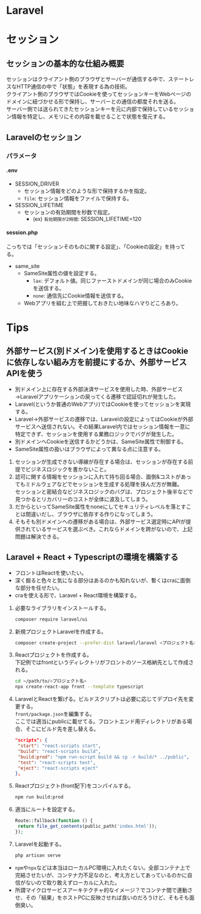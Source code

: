 # Laravel

# セッション
## セッションの基本的な仕組み概要
セッションはクライアント側のブラウザとサーバーが通信する中で、ステートレスなHTTP通信の中で「状態」を表現する為の技術。  
クライアント側のブラウザではCookieを使ってセッションキーをWebページのドメインに紐づかせる形で保持し、サーバーとの通信の都度それを送る。  
サーバー側では送られてきたセッションキーを元に内部で保持しているセッション情報を特定し、メモリにその内容を載せることで状態を復元する。
## Laravelのセッション
### パラメータ
#### .env
* SESSION_DRIVER
  + セッション情報をどのような形で保持するかを指定。
  + `file`: セッション情報をファイルで保持する。
* SESSION_LIFETIME
  + セッションの有効期間を秒数で指定。
    * (ex) `有効期限が2時間`: SESSION_LIFETIME=120
#### session.php
こっちでは「セッションそのものに関する設定」、「Cookieの設定」を持ってる。
* same_site
  * SameSite属性の値を設定する。
    * `lax`: デフォルト値。同じファーストドメインが同じ場合のみCookieを送信する。
    * `none`: 通信先にCookie情報を送信する。 
  * Webアプリを組む上で把握しておきたい地味なハマりどころあり。
    


# Tips
## 外部サービス(別ドメイン)を使用するときはCookieに依存しない組み方を前提にするか、外部サービスAPIを使う
* 別ドメイン上に存在する外部決済サービスを使用した時、外部サービス→Laravelアプリケーションの戻ってくる遷移で認証切れが発生した。
* Laravel(というか普通のWebアプリ)ではCookieを使ってセッションを実現する。
* Laravel→外部サービスの遷移では、Laravelの設定によってはCookieが外部サービスへ送信されない。その結果Laravel内ではセッション情報を一意に特定できず、セッションを使用する業務ロジックでバグが発生した。
* 別ドメインへCookieを送信するかどうかは、SameSite属性で制御する。
* SameSite属性の扱いはブラウザによって異なる点に注意する。

1. セッションが生成できない導線が存在する場合は、セッションが存在する前提でビジネスロジックを書かないこと。
2. 認可に関する情報をセッションに入れて持ち回る場合、面倒&コストがあってもミドルウェアなどでセッションを生成する処理を挟んだ方が無難。  
セッションと密結合なビジネスロジックのバグは、プロジェクト後半などで見つかるとリカバリーのコストが全体に波及してしまう。
3. だからといってSameSite属性をnoneにしてセキュリティレベルを落とすことは間違いだし、ブラウザに依存する作りになってしまう。
4. そもそも別ドメインへの遷移がある場合は、外部サービス選定時にAPIが提供されているサービスを選ぶべき。これならドメインを跨がないので、上記問題は解決できる。

## Laravel + React + Typescriptの環境を構築する
* フロントはReactを使いたい。
* 深く掘ると色々と気になる部分はあるのかも知れないが、暫くはcraに面倒な部分を任せたい。
* craを使える形で、Laravel + React環境を構築する。

1. 必要なライブラリをインストールする。
   ```bash
   composer require laravel/ui
   ```
2. 新規プロジェクトLaravelを作成する。
   ```bash
   composer create-project --prefer-dist laravel/laravel <プロジェクト名>
   ```
3. Reactプロジェクトを作成する。  
   下記例ではfrontというディレクトリがフロントのソース格納先として作成される。
   ```bash
   cd ~/path/to/<プロジェクト名>
   npx create-react-app front --template typescript
   ```
4. LaravelとReactを繋げる。ビルドスクリプトは必要に応じてデプロイ先を変更する。  
   `front/package.json`を編集する。  
   ここでは適当にpublicに載せてる。フロントエンド用ディレクトリがある場合、そこにビルド先を差し替える。  
   ```json
   "scripts": {
    "start": "react-scripts start",
    "build": "react-scripts build",
    "build:prod": "npm run-script build && cp -r build/* ../public",
    "test": "react-scripts test",
    "eject": "react-scripts eject"
   },
   ```
5. Reactプロジェクト(front配下)をコンパイルする。
   ```bash
   npm run build:prod
   ```
6. 適当にルートを設定する。
   ```php
   Route::fallback(function () {
    return file_get_contents(public_path('index.html'));
   });
   ```
7. Laravelを起動する。
   ```bash
   php artisan serve
   ```

* `npm`や`npx`などは本当はローカルPC環境に入れたくない。全部コンテナ上で完結させたいが、コンテナ力不足なのと、考え方としてあっているのかに自信がないので取り敢えずローカルに入れた。
* 所謂マイクロサービスアーキテクチャ的なイメージ？でコンテナ間で連動させ、その「結果」をホストPCに反映させれば良いのだろうけど、そもそも面倒臭い。